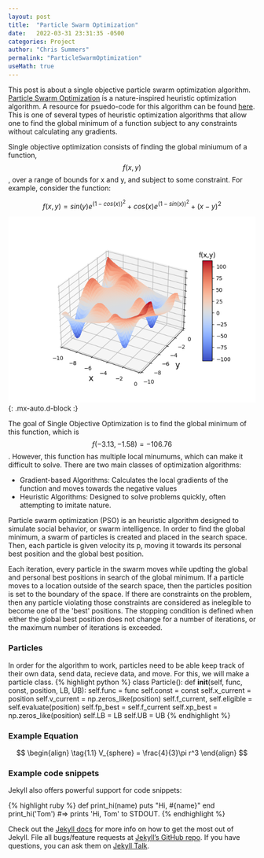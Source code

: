 ```yaml
---
layout: post
title:  "Particle Swarm Optimization"
date:   2022-03-31 23:31:35 -0500
categories: Project
author: "Chris Summers"
permalink: "ParticleSwarmOptimization"
useMath: true
---
```

<script type="text/javascript" async
  src="https://cdn.mathjax.org/mathjax/latest/MathJax.js?config=TeX-MML-AM_CHTML">
</script>
<script src="https://polyfill.io/v3/polyfill.min.js?features=es6"></script>
<script id="MathJax-script" async src="https://cdn.jsdelivr.net/npm/mathjax@3/es5/tex-mml-chtml.js"></script>

This post is about a single objective particle swarm optimization algorithm. 
[Particle Swarm Optimization][Particle-Swarm-Optimization] is a nature-inspired heuristic optimization algorithm. 
A resource for psuedo-code for this algorithm can be found [here][pseudo-code].
This is one of several types of heuristic optimization algorithms that allow one to find the global minimum of a function subject to any constraints without calculating any gradients. 

Single objective optimization consists of finding the global miniumum of a function, $$ f(x, y) $$, over a range of bounds for x and y, and subject to some constraint. 
For example, consider the function:

$$ f(x, y) = sin(y)e^{(1-cos(x))^{2}} + cos(x)e^{(1-sin(x))^{2}} + (x - y)^{2} $$

![Me](/assets/img/pso_surface.png){: .mx-auto.d-block :}

The goal of Single Objective Optimization is to find the global minimum of this function, which is $$ f(-3.13, -1.58) = -106.76 $$.
However, this function has multiple local minumums, which can make it difficult to solve. 
There are two main classes of optimization algorithms:
- Gradient-based Algorithms:  Calculates the local gradients of the function and moves towards the negative values
- Heuristic Algorithms: Designed to solve problems quickly, often attempting to imitate nature.

Particle swarm optimization (PSO) is an heuristic algorithm designed to simulate social behavior, or swarm intelligence.
In order to find the global minimum, a swarm of particles is created and placed in the search space. 
Then, each particle is given velocity its p, moving it towards its personal best position and the global best position.

Each iteration, every particle in the swarm moves while updting the global and personal best positions in search of the global minimum.
If a particle moves to a location outside of the search space, then the particles position is set to the boundary of the space.
If there are constraints on the problem, then any particle violating those constraints are considered as inelegible to become one of the 'best' positions. 
The stopping condition is defined when either the global best position does not change for a number of iterations, or the maximum number of iterations is exceeded. 

### Particles

In order for the algorithm to work, particles need to be able keep track of their own data, send data, recieve data, and move. For this, we will make a particle class.
{% highlight python %}
class Particle():
    def __init__(self, func, const, position, LB, UB):
        self.func = func
        self.const = const
        self.x_current = position
        self.v_current = np.zeros_like(position)
        self.f_current, self.eligible = self.evaluate(position)
        self.fp_best = self.f_current
        self.xp_best = np.zeros_like(position)
        self.LB = LB
        self.UB = UB
{% endhighlight %}

### Example Equation

$$
\begin{align}
  \tag{1.1}
  V_{sphere} = \frac{4}{3}\pi r^3
\end{align}
$$

### Example code snippets

Jekyll also offers powerful support for code snippets:

{% highlight ruby %}
def print_hi(name)
  puts "Hi, #{name}"
end
print_hi('Tom')
#=> prints 'Hi, Tom' to STDOUT.
{% endhighlight %}

Check out the [Jekyll docs][jekyll-docs] for more info on how to get the most out of Jekyll. File all bugs/feature requests at [Jekyll’s GitHub repo][jekyll-gh]. If you have questions, you can ask them on [Jekyll Talk][jekyll-talk].

[Particle-Swarm-Optimization]: https://en.wikipedia.org/wiki/Particle_swarm_optimization
[pseudo-code]: https://mae.ufl.edu/haftka/stropt/Lectures/PSO_introduction.pdf
[jekyll-docs]: https://jekyllrb.com/docs/home
[jekyll-gh]:   https://github.com/jekyll/jekyll
[jekyll-talk]: https://talk.jekyllrb.com/
